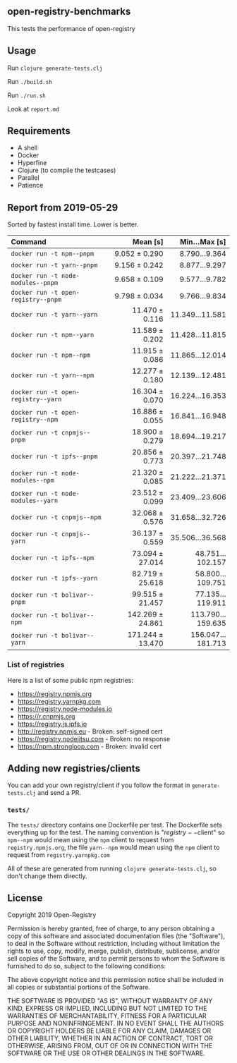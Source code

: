 ## open-registry-benchmarks

This tests the performance of open-registry

## Usage

Run `clojure generate-tests.clj`

Run `./build.sh`

Run `./run.sh`

Look at `report.md`

## Requirements

- A shell
- Docker
- Hyperfine
- Clojure (to compile the testcases)
- Parallel
- Patience

<!-- REPORT -->
## Report from 2019-05-29

Sorted by fastest install time. Lower is better.


| Command | Mean [s] | Min…Max [s] |
|:---|---:|---:|
| `docker run -t npm--pnpm` | 9.052 ± 0.290 | 8.790…9.364 |
| `docker run -t yarn--pnpm` | 9.156 ± 0.242 | 8.877…9.297 |
| `docker run -t node-modules--pnpm` | 9.658 ± 0.109 | 9.577…9.782 |
| `docker run -t open-registry--pnpm` | 9.798 ± 0.034 | 9.766…9.834 |
| `docker run -t yarn--yarn` | 11.470 ± 0.116 | 11.349…11.581 |
| `docker run -t npm--yarn` | 11.589 ± 0.202 | 11.428…11.815 |
| `docker run -t npm--npm` | 11.915 ± 0.086 | 11.865…12.014 |
| `docker run -t yarn--npm` | 12.277 ± 0.180 | 12.139…12.481 |
| `docker run -t open-registry--yarn` | 16.304 ± 0.070 | 16.224…16.353 |
| `docker run -t open-registry--npm` | 16.886 ± 0.055 | 16.841…16.948 |
| `docker run -t cnpmjs--pnpm` | 18.900 ± 0.279 | 18.694…19.217 |
| `docker run -t ipfs--pnpm` | 20.856 ± 0.773 | 20.397…21.748 |
| `docker run -t node-modules--npm` | 21.320 ± 0.085 | 21.222…21.371 |
| `docker run -t node-modules--yarn` | 23.512 ± 0.099 | 23.409…23.606 |
| `docker run -t cnpmjs--npm` | 32.068 ± 0.576 | 31.658…32.726 |
| `docker run -t cnpmjs--yarn` | 36.137 ± 0.559 | 35.506…36.568 |
| `docker run -t ipfs--npm` | 73.094 ± 27.014 | 48.751…102.157 |
| `docker run -t ipfs--yarn` | 82.719 ± 25.618 | 58.800…109.751 |
| `docker run -t bolivar--pnpm` | 99.515 ± 21.457 | 77.135…119.911 |
| `docker run -t bolivar--npm` | 142.269 ± 24.861 | 113.790…159.635 |
| `docker run -t bolivar--yarn` | 171.244 ± 13.470 | 156.047…181.713 |
<!-- REPORT_END -->

### List of registries

Here is a list of some public npm registries:

- https://registry.npmjs.org
- https://registry.yarnpkg.com
- https://registry.node-modules.io
- https://r.cnpmjs.org
- https://registry.js.ipfs.io
- http://registry.npmjs.eu - Broken: self-signed cert
- https://registry.nodejitsu.com - Broken: no response
- https://npm.strongloop.com - Broken: invalid cert

## Adding new registries/clients

You can add your own registry/client if you follow the format in
`generate-tests.clj` and send a PR.

### `tests/`

The `tests/` directory contains one Dockerfile per test. The Dockerfile
sets everything up for the test. The naming convention is "$registry--$client"
so `npm--npm` would mean using the `npm` client to request from `registry.npmjs.org`,
the file `yarn--npm` would mean using the `npm` client to request from `registry.yarnpkg.com`

All of these are generated from running `clojure generate-tests.clj`, so don't
change them directly.

## License

Copyright 2019 Open-Registry

Permission is hereby granted, free of charge, to any person obtaining a copy of this software and associated documentation files (the "Software"), to deal in the Software without restriction, including without limitation the rights to use, copy, modify, merge, publish, distribute, sublicense, and/or sell copies of the Software, and to permit persons to whom the Software is furnished to do so, subject to the following conditions:

The above copyright notice and this permission notice shall be included in all copies or substantial portions of the Software.

THE SOFTWARE IS PROVIDED "AS IS", WITHOUT WARRANTY OF ANY KIND, EXPRESS OR IMPLIED, INCLUDING BUT NOT LIMITED TO THE WARRANTIES OF MERCHANTABILITY, FITNESS FOR A PARTICULAR PURPOSE AND NONINFRINGEMENT. IN NO EVENT SHALL THE AUTHORS OR COPYRIGHT HOLDERS BE LIABLE FOR ANY CLAIM, DAMAGES OR OTHER LIABILITY, WHETHER IN AN ACTION OF CONTRACT, TORT OR OTHERWISE, ARISING FROM, OUT OF OR IN CONNECTION WITH THE SOFTWARE OR THE USE OR OTHER DEALINGS IN THE SOFTWARE.
